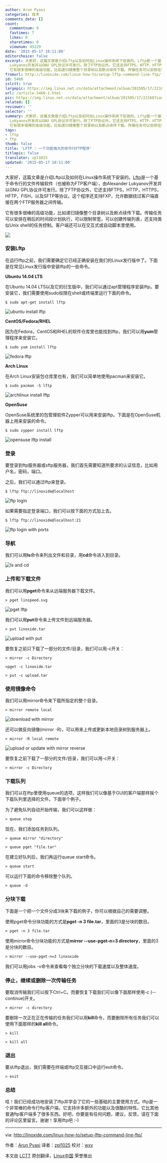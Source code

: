 ```yaml
---
author: Arun Pyasi
categories: 技术
comments_data: []
count:
  commentnum: 0
  favtimes: 7
  likes: 0
  sharetimes: 0
  viewnum: 45229
date: '2015-05-17 10:11:00'
editorchoice: false
excerpt: 大家好，这篇文章是介绍Lftp以及如何在Linux操作系统下安装的。Lftp是一个基于命令行的文件传输软件（也被称为FTP客户端），由Alexander
  Lukyanov开发并以GNU GPL协议许可发行。除了FTP协议外，它还支持FTPS，HTTP，HTTPS，HFTP，FISH，以及SFTP等协议。这个程序还支持FXP，允许数据绕过客户端直接在两个FTP服务器之间传输。
  它有很多很棒的高级功能，比如递归镜像整个目录树以及断点续传下载。传输任务可以安排在稍后的时间段计划执行，可以限制带宽，可以创建传输列表，还支持类似Unix shell的任务控制。客户端还可以在交互式或自动脚本
fromurl: http://linoxide.com/linux-how-to/setup-lftp-command-line-ftp/
id: 5460
islctt: true
largepic: https://img.linux.net.cn/data/attachment/album/201505/17/221607sacuohcimiuyfv7m.png
url: /article-5460-1.html
pic: https://img.linux.net.cn/data/attachment/album/201505/17/221607sacuohcimiuyfv7m.png.thumb.jpg
related: []
reviewer: ''
selector: ''
summary: 大家好，这篇文章是介绍Lftp以及如何在Linux操作系统下安装的。Lftp是一个基于命令行的文件传输软件（也被称为FTP客户端），由Alexander
  Lukyanov开发并以GNU GPL协议许可发行。除了FTP协议外，它还支持FTPS，HTTP，HTTPS，HFTP，FISH，以及SFTP等协议。这个程序还支持FXP，允许数据绕过客户端直接在两个FTP服务器之间传输。
  它有很多很棒的高级功能，比如递归镜像整个目录树以及断点续传下载。传输任务可以安排在稍后的时间段计划执行，可以限制带宽，可以创建传输列表，还支持类似Unix shell的任务控制。客户端还可以在交互式或自动脚本
tags:
- lftp
- ftp
thumb: false
title: 'LFTP : 一个功能强大的命令行FTP程序'
titlepic: false
translator: zpl1025
updated: '2015-05-17 10:11:00'
---
```


大家好，这篇文章是介绍Lftp以及如何在Linux操作系统下安装的。[Lftp](http://lftp.yar.ru/)是一个基于命令行的文件传输软件（也被称为FTP客户端），由Alexander Lukyanov开发并以GNU GPL协议许可发行。除了FTP协议外，它还支持FTPS，HTTP，HTTPS，HFTP，FISH，以及SFTP等协议。这个程序还支持FXP，允许数据绕过客户端直接在两个FTP服务器之间传输。


它有很多很棒的高级功能，比如递归镜像整个目录树以及断点续传下载。传输任务可以安排在稍后的时间段计划执行，可以限制带宽，可以创建传输列表，还支持类似Unix shell的任务控制。客户端还可以在交互式或自动脚本里使用。


![](/data/attachment/album/201505/17/221607sacuohcimiuyfv7m.png)


### 安装Lftp


在运行lftp之前，我们需要确定它已经正确安装在我们的Linux发行版中了。下面是在常见Linux发行版中安装lftp的一些命令。


**Ubuntu 14.04 LTS**


在Ubuntu 14.04 LTS以及它的衍生版中，我们可以通过apt管理程序安装lftp。要安装它，我们需要使用sudo权限在shell或终端里运行下面的命令。



```
$ sudo apt-get install lftp

```

![ubuntu install lftp](/data/attachment/album/201505/17/221609akd50y6xn01d1z3x.png)


**CentOS/Fedora/RHEL**


因为在Fedora，CentOS和RHEL的软件仓库里也能找到lftp，我们可以用**yum**管理程序来安装它。



```
$ sudo yum install lftp

```

![fedora lftp](/data/attachment/album/201505/17/221609jlfbl8fkfbkbpmnw.png)


**Arch Linux**


在Arch Linux安装包仓库里也有，我们可以简单地使用pacman来安装它。



```
$ sudo pacman -S lftp

```

![archlinux install lftp](/data/attachment/album/201505/17/221610ot8oz8s8bsl8s88y.png)


**OpenSuse**


OpenSuse系统里的包管理软件Zypper可以用来安装lftp。下面是在OpenSuse机器上用来安装的命令。



```
$ sudo zypper install lftp

```

![opensuse lftp install](/data/attachment/album/201505/17/221612ds5y197lzbzrytb1.png)


### 登录


要登录到ftp服务器或sftp服务器，我们首先需要知道所要求的认证信息，比如用户名，密码，端口。


之后，我们可以通过lftp来登录。



```
$ lftp ftp://linoxide@localhost

```

![ftp login](/data/attachment/album/201505/17/221612cg2zxg981161ugua.png)


如果需要指定登录端口，我们可以按下面的方式加上去。



```
$ lftp ftp://linoxide@localhost:21

```

![ftp login with ports](/data/attachment/album/201505/17/221613p028lb3095k3ivss.png)


### 导航


我们可以用**ls**命令来列出文件和目录，用**cd**命令进入到目录。


![ls and cd](/data/attachment/album/201505/17/221614n4mq444pmq9ma7a2.png)


### 上传和下载文件


我们可以用**pget**命令来从远端服务器下载文件。



```
> pget linspeed.svg

```

![pget lftp](/data/attachment/album/201505/17/221614n6k55wp5mbnm6n96.png)


我们可以用**put**命令来上传文件到远端服务器。



```
> put linoxide.tar

```

![upload with put](/data/attachment/album/201505/17/221615r1njnrenawyyid1q.png)


要恢复之前只下载了一部分的文件/目录，我们可以用-c开关：



```
> mirror -c Directory

>pget -c linoxide.tar

> put -c upload.tar

```

### 使用镜像命令


我们可以用mirror命令来下载所指定的整个目录。



```
> mirror remote local

```

![download with mirror](/data/attachment/album/201505/17/221615nck17xvkcl311c7c.png)


还可以做反向镜像(mirror -R)，可以用来上传或更新本地目录树到服务器上。



```
> mirror -R local remote

```

![upload or update with mirror reverse](/data/attachment/album/201505/17/221616yovtrfvivii7till.png)


要恢复之前下载了一部分的文件/目录，我们可以用-c开关：



```
> mirror -c Directory

```

### 下载队列


我们可以在lftp里使用queue的选项，这样我们可以像基于GUI的客户端那样挨个下载队列里选择的文件。下面举个例子。


为了避免队列自动开始传输，我们可以这样做：



```
> queue stop

```

现在，我们添加任务到队列。



```
> queue mirror "directory"

> queue pget "file.tar"

```

在建立好队列后，我们再运行queue start命令。



```
> queue start

```

可以运行下面的命令移除整个队列。



```
> queue -d

```

### 分块下载


下面是一个把一个文件分成3块来下载的例子，你可以根据自己的需要调整。


使用pget命令分块功能的方式是**pget -n 3 file.tar**，里面的3是分块的数目。



```
> pget -n 3 file.tar

```

使用mirror命令分块功能的方式是**mirror --use-pget-n=3 directory**，里面的3是分块的数目。



```
> mirror --use-pget-n=3 linxoxide

```

我们可以用jobs -v命令来查看每个独立分块的下载速度以及整体速度。


### 停止，继续或删除一次传输任务


要取消传输我们可以按下Ctrl+C。而要恢复下载我们可以像下面那样使用-c (--continue)开关。



```
> mirror -c directory

```

要删除一次正在正在传输的任务我们可以用**kill**命令，而要删除所有任务我们可以使用下面那样的**kill all**命令。



```
> kill

> kill all

```

### 退出


要从lftp退出，我们需要在终端或lftp交互接口中运行exit命令。



```
> exit

```

### 总结


哇！我们已经成功地安装了lftp并学会了它的一些基础的主要使用方式。lftp是一个非常棒的命令行ftp客户端，它支持许多额外的功能以及很酷的特性。它比其他普通ftp客户端多了很多东西。好吧，你要是有任何问题，建议，反馈，请在下面的评论区里留言。谢谢！享用lftp吧 :-)




---


via: <http://linoxide.com/linux-how-to/setup-lftp-command-line-ftp/>


作者：[Arun Pyasi](http://linoxide.com/author/arunp/) 译者：[zpl1025](https://github.com/zpl1025) 校对：[wxy](https://github.com/wxy)


本文由 [LCTT](https://github.com/LCTT/TranslateProject) 原创翻译，[Linux中国](http://linux.cn/) 荣誉推出